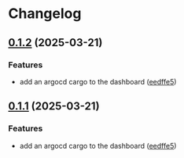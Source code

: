 # Changelog

## [0.1.2](https://github.com/DiamondLightSource/workflows/compare/dashboard@v0.1.1...dashboard@v0.1.2) (2025-03-21)


### Features

* add an argocd cargo to the dashboard ([eedffe5](https://github.com/DiamondLightSource/workflows/commit/eedffe5ca5aa5a831ebb505b44771268fada840f))

## [0.1.1](https://github.com/DiamondLightSource/workflows/compare/dashboard@v0.1.0...dashboard@v0.1.1) (2025-03-21)


### Features

* add an argocd cargo to the dashboard ([eedffe5](https://github.com/DiamondLightSource/workflows/commit/eedffe5ca5aa5a831ebb505b44771268fada840f))
